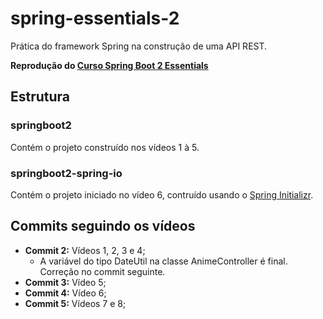 # spring-essentials-2
Prática do framework Spring na construção de uma API REST.

**Reprodução do [Curso Spring Boot 2 Essentials](https://www.youtube.com/playlist?list=PL62G310vn6nFBIxp6ZwGnm8xMcGE3VA5H)**

## Estrutura

### springboot2

Contém o projeto construído nos vídeos 1 à 5.

### springboot2-spring-io

Contém o projeto iniciado no vídeo 6, contruído usando o [Spring Initializr](https://start.spring.io).

## Commits seguindo os vídeos

- **Commit 2:** Vídeos 1, 2, 3 e 4;
	- A variável do tipo DateUtil  na classe AnimeController é final. Correção no commit seguinte.
- **Commit 3:** Vídeo 5;
- **Commit 4:** Vídeo 6;
- **Commit 5:** Vídeos 7 e 8;
